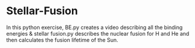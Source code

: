 # Stellar-Fusion
In this python exercise, BE.py creates a video describing all the binding energies &amp; stellar fusion.py describes the nuclear fusion for H and He and then calculates the fusion lifetime of the Sun.
